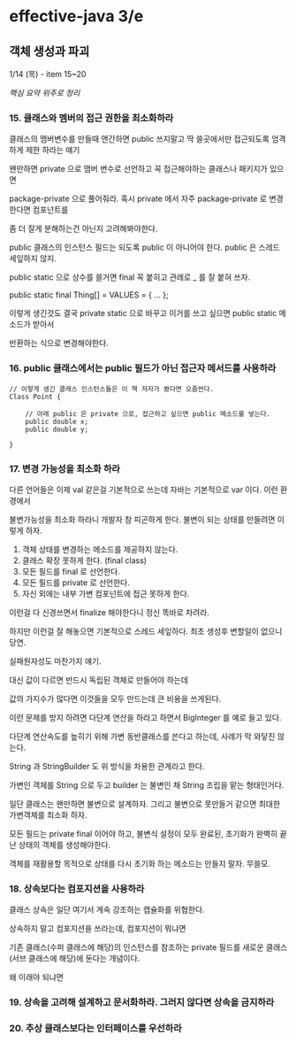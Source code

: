 # effective-java 3/e


## 객체 생성과 파괴
1/14 (목) - item 15~20

*핵심 요약 위주로 정리*

### 15. 클래스와 멤버의 접근 권한을 최소화하라

클래스의 맴버변수를 만들때 앤간하면 public 쓰지말고 딱 쓸곳에서만 접근되도록 엄격하게 제한 하라는 얘기

왠만하면 private 으로 맴버 변수로 선언하고 꼭 접근해야하는 클래스나 패키지가 있으면

package-private 으로 풀어줘라. 혹시 private 에서 자주 package-private 로 변경한다면 컴포넌트를

좀 더 잘게 분해하는건 아닌지 고려해봐야한다.

public 클래스의 인스턴스 필드는 되도록 public 이 아니어야 한다. public 은 스레드 세잎하지 않지.

public static 으로 상수를 쓸거면 final 꼭 붙히고 관례로 _ 를 잘 붙혀 쓰자.

public static final Thing[] = VALUES = { ... };

이렇게 생긴것도 결국 private static 으로 바꾸고 이거를 쓰고 싶으면 public static 메소드가 받아서

반환하는 식으로 변경해야한다.




### 16. public 클래스에서는 public 필드가 아닌 접근자 메서드를 사용하라

```
// 이렇게 생긴 클래스 인스턴스들은 이 책 저자가 봤다면 오줌싼다.
Class Point {

    // 아래 public 은 private 으로, 접근하고 싶으면 public 메소드를 넣는다.
    public double x;
    public double y;

}
```


### 17. 변경 가능성을 최소화 하라

다른 언어들은 이제 val 같은걸 기본적으로 쓰는데 자바는 기본적으로 var 이다. 이런 환경에서

불변가능성을 최소화 하라니 개발자 참 피곤하게 한다. 불변이 되는 상태를 만들려면 이렇게 하자.

1. 객체 상태를 변경하는 메소드를 제공하지 않는다.
2. 클래스 확장 못하게 한다. (final class)
3. 모든 필드를 final 로 선언한다.
4. 모든 필드를 private 로 선언한다.
5. 자신 외에는 내부 가변 컴포넌트에 접근 못하게 한다.

이런걸 다 신경쓰면서 finalize 해야한다니 정신 똑바로 차려라.

하지만 이런걸 잘 해놓으면 기본적으로 스레드 세잎하다. 최초 생성후 변할일이 없으니 당연.

실패원자성도 마찬가지 얘기.

대신 값이 다르면 반드시 독립된 객체로 만들어야 하는데

값의 가지수가 많다면 이것들을 모두 만드는데 큰 비용을 쓰게된다.

이런 문제를 방지 하려면 다단계 연산을 하라고 하면서 BigInteger 를 예로 들고 있다.

다단계 연산속도를 높히기 위해 가변 동반클래스를 쓴다고 하는데, 사례가 막 와닿진 않는다.

String 과 StringBuilder 도 위 방식을 차용한 관계라고 한다.

가변인 객체를 String 으로 두고 builder 는 불변인 채 String 조립을 맡는 형태인거다.

일단 클래스는 왠만하면 불변으로 설계하자. 그리고 불변으로 못만들거 같으면 최대한 가변객체를 최소화 하자.

모든 필드는 private final 이어야 하고, 불변식 설정이 모두 완료된, 초기화가 완벽히 끝난 상태의 객체를 생성해야한다.

객체를 재활용할 목적으로 상태를 다시 초기화 하는 메소드는 만들지 말자. 무쓸모.


### 18. 상속보다는 컴포지션을 사용하라

클래스 상속은 일단 여기서 계속 강조하는 캡슐화를 위협한다.

상속하지 말고 컴포지션을 쓰라는데, 컴포지션이 뭐냐면

기존 클래스(수퍼 클래스에 해당)의 인스턴스를 참조하는 private 필드를 새로운 클래스(서브 클래스에 해당)에 둔다는 개념이다.

왜 이래야 되냐면


### 19. 상속을 고려해 설계하고 문서화하라. 그러지 않다면 상속을 금지하라

### 20. 추상 클래스보다는 인터페이스를 우선하라
